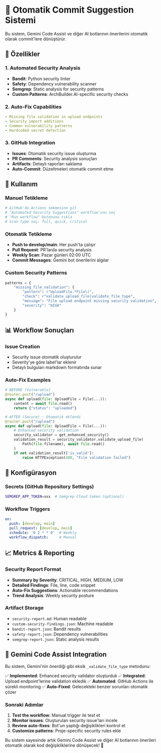 # 🤖 Otomatik Commit Suggestion Sistemi

Bu sistem, Gemini Code Assist ve diğer AI botlarının önerilerini otomatik olarak commit'lere dönüştürür.

## 🎯 Özellikler

### 1. **Automated Security Analysis**
- **Bandit**: Python security linter
- **Safety**: Dependency vulnerability scanner
- **Semgrep**: Static analysis for security patterns
- **Custom Patterns**: ArchBuilder.AI-specific security checks

### 2. **Auto-Fix Capabilities**
```yaml
- Missing file validation in upload endpoints
- Security import additions
- Common vulnerability patterns
- Hardcoded secret detection
```

### 3. **GitHub Integration**
- **Issues**: Otomatik security issue oluşturma
- **PR Comments**: Security analysis sonuçları
- **Artifacts**: Detaylı raporları saklama
- **Auto-Commit**: Düzeltmeleri otomatik commit etme

## 🚀 Kullanım

### Manuel Tetikleme
```bash
# GitHub'da Actions sekmesine git
# "Automated Security Suggestions" workflow'unu seç
# "Run workflow" butonuna tıkla
# Scan type seç: full, quick, critical
```

### Otomatik Tetikleme
- **Push to develop/main**: Her push'ta çalışır
- **Pull Request**: PR'larda security analysis
- **Weekly Scan**: Pazar günleri 02:00 UTC
- **Commit Messages**: Gemini bot önerilerini algılar

### Custom Security Patterns
```python
patterns = {
    "missing_file_validation": {
        "pattern": r"UploadFile.*File\(",
        "check": r"validate_upload_file|validate_file_type",
        "message": "File upload endpoint missing security validation",
        "severity": "HIGH"
    }
}
```

## 📊 Workflow Sonuçları

### Issue Creation
- Security issue otomatik oluşturulur
- Severity'ye göre label'lar eklenir
- Detaylı bulguları markdown formatında sunar

### Auto-Fix Examples
```python
# BEFORE (Vulnerable)
@router.post("/upload")
async def upload(file: UploadFile = File(...)):
    content = await file.read()
    return {"status": "uploaded"}

# AFTER (Secure) - Otomatik eklendi
@router.post("/upload")
async def upload(file: UploadFile = File(...)):
    # Enhanced security validation
    security_validator = get_enhanced_security()
    validation_result = security_validator.validate_upload_file(
        Path(file.filename), await file.read()
    )
    if not validation_result['is_valid']:
        raise HTTPException(400, "File validation failed")
```

## 🔧 Konfigürasyon

### Secrets (GitHub Repository Settings)
```bash
SEMGREP_APP_TOKEN=xxx  # Semgrep Cloud token (optional)
```

### Workflow Triggers
```yaml
on:
  push: [develop, main]
  pull_request: [develop, main]
  schedule: '0 2 * * 0'  # Weekly
  workflow_dispatch:     # Manual
```

## 📈 Metrics & Reporting

### Security Report Format
- **Summary by Severity**: CRITICAL, HIGH, MEDIUM, LOW
- **Detailed Findings**: File, line, code snippet
- **Auto-Fix Suggestions**: Actionable recommendations
- **Trend Analysis**: Weekly security posture

### Artifact Storage
- `security-report.md`: Human readable
- `custom-security-findings.json`: Machine readable
- `bandit-report.json`: Bandit results
- `safety-report.json`: Dependency vulnerabilities
- `semgrep-report.json`: Static analysis results

## 🎯 Gemini Code Assist Integration

Bu sistem, Gemini'nin önerdiği gibi eksik `_validate_file_type` metodunu:

✅ **Implemented**: Enhanced security validator oluşturduk
✅ **Integrated**: Upload endpoint'lerine validation ekledik
✅ **Automated**: GitHub Actions ile sürekli monitoring
✅ **Auto-Fixed**: Gelecekteki benzer sorunları otomatik çözer

### Sonraki Adımlar
1. **Test the workflow**: Manual trigger ile test et
2. **Monitor issues**: Oluşturulan security issue'ları incele
3. **Review auto-fixes**: Bot'un yaptığı değişiklikleri kontrol et
4. **Customize patterns**: Proje-specific security rules ekle

Bu sistem sayesinde artık Gemini Code Assist ve diğer AI botlarının önerileri otomatik olarak kod değişikliklerine dönüşecek! 🚀
